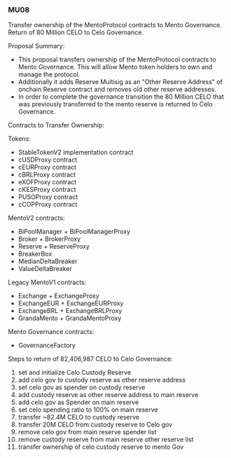 ### MU08

Transfer ownership of the MentoProtocol contracts to Mento Governance. Return of 80 Million CELO to Celo Governance.

Proposal Summary:

- This proposal transfers ownership of the MentoProtocol contracts to Mento Governance. This will allow Mento token holders to own and manage the protocol.
- Additionally it adds Reserve Multisig as an "Other Reserve Address" of onchain Reserve contract and removes old other reserve addresses.
- In order to complete the governance transition the 80 Million CELO that was previously transferred to the mento reserve is returned to Celo Governance.

Contracts to Transfer Ownership:

Tokens:

- StableTokenV2 implementation contract
- cUSDProxy contract
- cEURProxy contract
- cBRLProxy contract
- eXOFProxy contract
- cKESProxy contract
- PUSOProxy contract
- cCOPProxy contract

MentoV2 contracts:

- BiPoolManager + BiPoolManagerProxy
- Broker + BrokerProxy
- Reserve + ReserveProxy
- BreakerBox
- MedianDeltaBreaker
- ValueDeltaBreaker

Legacy MentoV1 contracts:

- Exchange + ExchangeProxy
- ExchangeEUR + ExchangeEURProxy
- ExchangeBRL + ExchangeBRLProxy
- GrandaMento + GrandaMentoProxy

Mento Governance contracts:

- GovernanceFactory

Steps to return of 82,406,987 CELO to Celo Governance:

1. set and initialize Celo Custody Reserve
2. add celo gov to custody reserve as other reserve address
3. set celo gov as spender on custody reserve
4. add custody reserve as other reserve address to main reserve
5. add celo gov as Spender on main reserve
6. set celo spending ratio to 100% on main reserve
7. transfer ~82.4M CELO to custody reserve
8. transfer 20M CELO from custody reserve to Celo gov
9. remove celo gov from main reserve spender list
10. remove custody reserve from main reserve other reserve list
11. transfer ownership of celo custody reserve to mento Gov
